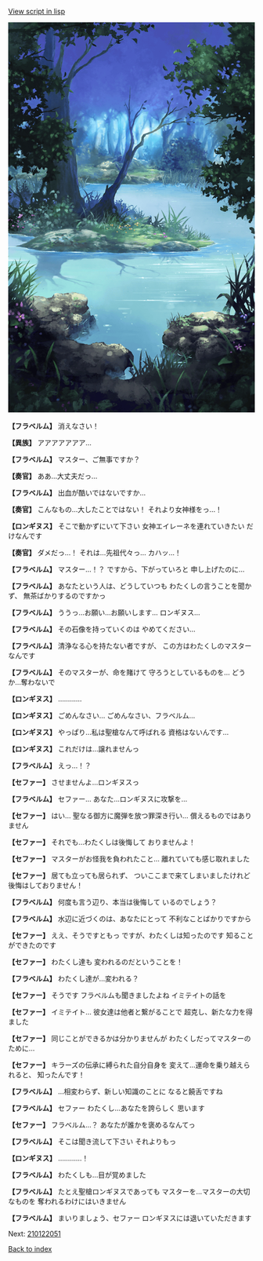 [View script in lisp](../scripts/210122043.txt)

![fountain.png](../images/backgrounds/fountain.png)

**【フラベルム】**
消えなさい！

**【異族】**
アアアアアアア…

**【フラベルム】**
マスター、ご無事ですか？

**【奏官】**
ああ…大丈夫だっ…

**【フラベルム】**
出血が酷いではないですか…

**【奏官】**
こんなもの…大したことではない！
それより女神様をっ…！

**【ロンギヌス】**
そこで動かずにいて下さい
女神エイレーネを連れていきたい
だけなんです

**【奏官】**
ダメだっ…！
それは…先祖代々っ…
カハッ…！

**【フラベルム】**
マスター…！？
ですから、下がっていろと
申し上げたのに…

**【フラベルム】**
あなたという人は、どうしていつも
わたくしの言うことを聞かず、
無茶ばかりするのですかっ

**【フラベルム】**
ううっ…お願い…お願いします…
ロンギヌス…

**【フラベルム】**
その石像を持っていくのは
やめてください…

**【フラベルム】**
清浄なる心を持たない者ですが、
この方はわたくしのマスターなんです

**【フラベルム】**
そのマスターが、命を賭けて
守ろうとしているものを…
どうか…奪わないで

**【ロンギヌス】**
…………

**【ロンギヌス】**
ごめんなさい…
ごめんなさい、フラベルム…

**【ロンギヌス】**
やっぱり…私は聖槍なんて呼ばれる
資格はないんです…

**【ロンギヌス】**
これだけは…譲れませんっ

**【フラベルム】**
えっ…！？

**【セファー】**
させませんよ…ロンギヌスっ

**【フラベルム】**
セファー…
あなた…ロンギヌスに攻撃を…

**【セファー】**
はい…
聖なる御方に魔弾を放つ罪深き行い…
償えるものではありません

**【セファー】**
それでも…わたくしは後悔して
おりませんよ！

**【セファー】**
マスターがお怪我を負われたこと…
離れていても感じ取れました

**【セファー】**
居ても立っても居られず、
ついここまで来てしまいましたけれど
後悔はしておりません！

**【フラベルム】**
何度も言う辺り、本当は後悔して
いるのでしょう？

**【フラベルム】**
水辺に近づくのは、あなたにとって
不利なことばかりですから

**【セファー】**
ええ、そうですともっ
ですが、わたくしは知ったのです
知ることができたのです

**【セファー】**
わたくし達も
変われるのだということを！

**【フラベルム】**
わたくし達が…変われる？

**【セファー】**
そうです
フラベルムも聞きましたよね
イミテイトの話を

**【セファー】**
イミテイト…
彼女達は他者と繋がることで
超克し、新たな力を得ました

**【セファー】**
同じことができるかは分かりませんが
わたくしだってマスターのために…

**【セファー】**
キラーズの伝承に縛られた自分自身を
変えて…運命を乗り越えられると、
知ったんです！

**【フラベルム】**
…相変わらず、新しい知識のことに
なると饒舌ですね

**【フラベルム】**
セファー
わたくし…あなたを誇らしく
思います

**【セファー】**
フラベルム…？
あなたが誰かを褒めるなんてっ

**【フラベルム】**
そこは聞き流して下さい
それよりもっ

**【ロンギヌス】**
…………！

**【フラベルム】**
わたくしも…目が覚めました

**【フラベルム】**
たとえ聖槍ロンギヌスであっても
マスターを…マスターの大切なものを
奪われるわけにはいきません

**【フラベルム】**
まいりましょう、セファー
ロンギヌスには退いていただきます

Next: [210122051](210122051.md)

[Back to index](index.md)
